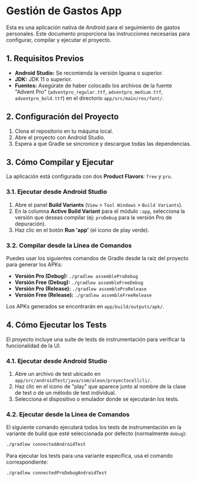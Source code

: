 # Gestión de Gastos App

Esta es una aplicación nativa de Android para el seguimiento de gastos personales. Este documento proporciona las instrucciones necesarias para configurar, compilar y ejecutar el proyecto.

## 1. Requisitos Previos

-   **Android Studio:** Se recomienda la versión Iguana o superior.
-   **JDK:** JDK 11 o superior.
-   **Fuentes:** Asegúrate de haber colocado los archivos de la fuente "Advent Pro" (`adventpro_regular.ttf`, `adventpro_medium.ttf`, `adventpro_bold.ttf`) en el directorio `app/src/main/res/font/`.

## 2. Configuración del Proyecto

1.  Clona el repositorio en tu máquina local.
2.  Abre el proyecto con Android Studio.
3.  Espera a que Gradle se sincronice y descargue todas las dependencias.

## 3. Cómo Compilar y Ejecutar

La aplicación está configurada con dos **Product Flavors**: `free` y `pro`.

### 3.1. Ejecutar desde Android Studio

1.  Abre el panel **Build Variants** (`View` > `Tool Windows` > `Build Variants`).
2.  En la columna **Active Build Variant** para el módulo `:app`, selecciona la versión que deseas compilar (ej: `proDebug` para la versión Pro de depuración).
3.  Haz clic en el botón **Run 'app'** (el icono de play verde).

### 3.2. Compilar desde la Línea de Comandos

Puedes usar los siguientes comandos de Gradle desde la raíz del proyecto para generar los APKs:

-   **Versión Pro (Debug):** `./gradlew assembleProDebug`
-   **Versión Free (Debug):** `./gradlew assembleFreeDebug`
-   **Versión Pro (Release):** `./gradlew assembleProRelease`
-   **Versión Free (Release):** `./gradlew assembleFreeRelease`

Los APKs generados se encontrarán en `app/build/outputs/apk/`.

## 4. Cómo Ejecutar los Tests

El proyecto incluye una suite de tests de instrumentación para verificar la funcionalidad de la UI.

### 4.1. Ejecutar desde Android Studio

1.  Abre un archivo de test ubicado en `app/src/androidTest/java/com/aleon/proyectocellcli/`.
2.  Haz clic en el icono de "play" que aparece junto al nombre de la clase de test o de un método de test individual.
3.  Selecciona el dispositivo o emulador donde se ejecutarán los tests.

### 4.2. Ejecutar desde la Línea de Comandos

El siguiente comando ejecutará todos los tests de instrumentación en la variante de build que esté seleccionada por defecto (normalmente `debug`):

```bash
./gradlew connectedAndroidTest
```

Para ejecutar los tests para una variante específica, usa el comando correspondiente:

```bash
./gradlew connectedProDebugAndroidTest
```
